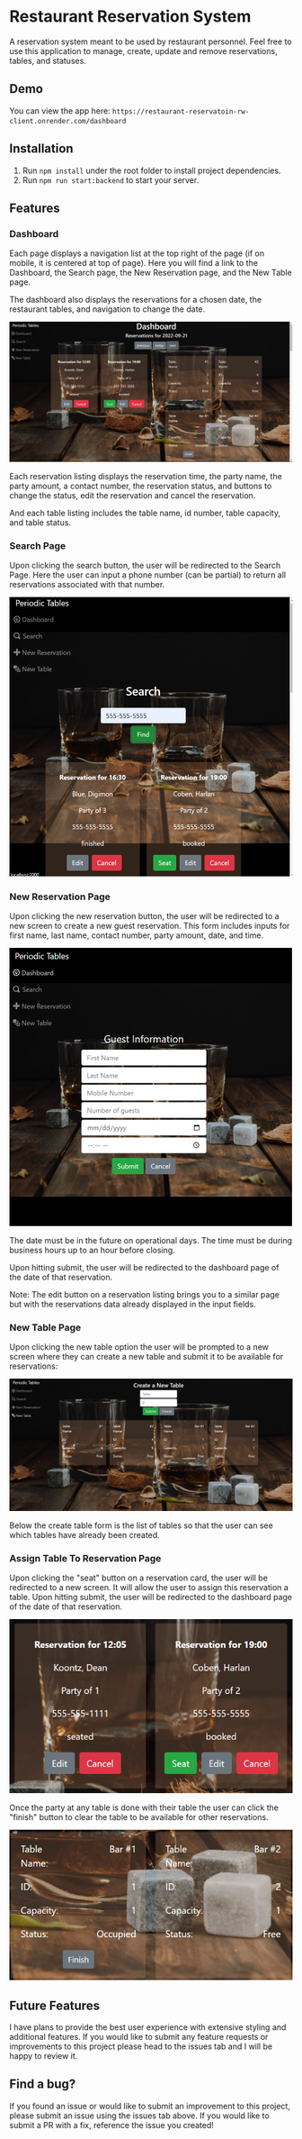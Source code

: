 # Restaurant Reservation System

A reservation system meant to be used by restaurant personnel. Feel free to use this application to manage, create, update and remove reservations, tables, and statuses.

## Demo

You can view the app here: ```https://restaurant-reservatoin-rw-client.onrender.com/dashboard```

## Installation

1. Run `npm install` under the root folder to install project dependencies.
2. Run `npm run start:backend` to start your server.

## Features

### Dashboard

Each page displays a navigation list at the top right of the page (if on mobile, it is centered at top of page). Here you will find a link to the Dashboard, the Search page, the New Reservation page, and the New Table page.

The dashboard also displays the reservations for a chosen date, the restaurant tables, and navigation to change the date.

![dashboard screenshot](./front-end/src/images/dashboard.png)

Each reservation listing displays the reservation time, the party name, the party amount, a contact number, the reservation status, and buttons to change the status, edit the reservation and cancel the reservation.

And each table listing includes the table name, id number, table capacity, and table status.

### Search Page

Upon clicking the search button, the user will be redirected to the Search Page. Here the user can input a phone number (can be partial) to return all reservations associated with that number.

![search screenshot](./front-end/src/images/search.png)

### New Reservation Page

Upon clicking the new reservation button, the user will be redirected to a new screen to create a new guest reservation. This form includes inputs for first name, last name, contact number, party amount, date, and time.

![new reservation screenshot](./front-end/src/images/new-reservation.png)

The date must be in the future on operational days. The time must be during business hours up to an hour before closing.

Upon hitting submit, the user will be redirected to the dashboard page of the date of that reservation.

Note: The edit button on a reservation listing brings you to a similar page but with the reservations data already displayed in the input fields.

### New Table Page

Upon clicking the new table option the user will be prompted to a new screen where they can create a new table and submit it to be available for reservations:

![create table screenshot](./front-end/src/images/create-table.png)

Below the create table form is the list of tables so that the user can see which tables have already been created.

### Assign Table To Reservation Page

Upon clicking the "seat" button on a reservation card, the user will be redirected to a new screen. It will allow the user to assign this reservation a table. Upon hitting submit, the user will be redirected to the dashboard page of the date of that reservation.

![reservation cards screenshot](./front-end/src/images/reservation-cards.png)

Once the party at any table is done with their table the user can click the "finish" button to clear the table to be available for other reservations.

![table cards screenshot](./front-end/src/images/table-cards.png)

## Future Features

I have plans to provide the best user experience with extensive styling and additional features. If you would like to submit any feature requests or improvements to this project please head to the issues tab and I will be happy to review it.

## Find a bug?

If you found an issue or would like to submit an improvement to this project, please submit an issue using the issues tab above. If you would like to submit a PR with a fix, reference the issue you created!
